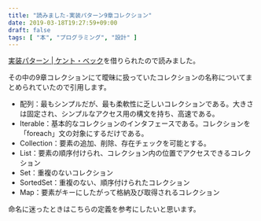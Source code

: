 ```yaml
---
title: "読みました-実装パターン9章コレクション"
date: 2019-03-18T19:27:59+09:00
draft: false
tags: [ "本", "プログラミング", "設計" ]
---
```


[実装パターン | ケント・ベック](https://amzn.to/2F9Cv2f)を借りられたので読みました。

その中の9章コレクションにて曖昧に扱っていたコレクションの名称についてまとめられていたので引用します。

- 配列：最もシンプルだが、最も柔軟性に乏しいコレクションである。大きさは固定され、シンプルなアクセス用の構文を持ち、高速である。
- Iterable：基本的なコレクションのインタフェースである。コレクションを「foreach」文の対象にするだけである。
- Collection：要素の追加、削除、存在チェックを可能とする。
- List：要素の順序付けられ、コレクション内の位置でアクセスできるコレクション
- Set：重複のないコレクション
- SortedSet：重複のない、順序付けられたコレクション
- Map：要素がキーにしたがって格納及び取得されるコレクション

命名に迷ったときはこちらの定義を参考にしたいと思います。